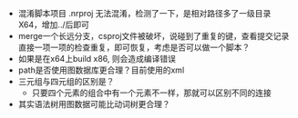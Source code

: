 - 混淆脚本项目 .nrproj 无法混淆，检测了一下，是相对路径多了一级目录X64，增加../后即可
- merge一个长远分支，csproj文件被破坏，说碰到了重复的键，查看提交记录直接一项一项的检查重复，即可恢复，考虑是否可以做一个脚本？
- 如果是在x64上build x86, 则会造成编译错误
- path是否使用图数据库更合理？目前使用的xml
- 三元组与四元组的区别是？
	- 只要四个元素的组合中有一个元素不一样，那就可以区别不同的连接
- 其实语法树用图数据可能比动词树更合理？